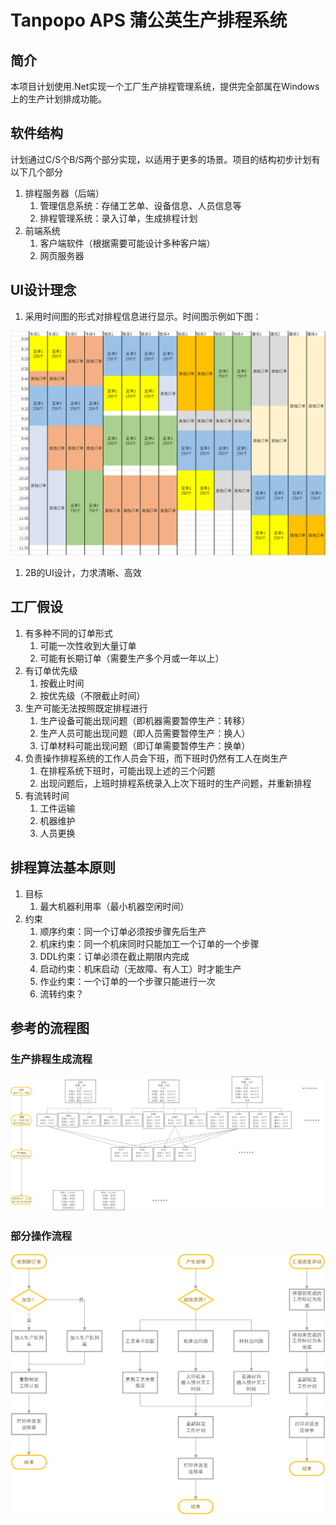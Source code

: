 # Tanpopo APS 蒲公英生产排程系统

## 简介

本项目计划使用.Net实现一个工厂生产排程管理系统，提供完全部属在Windows上的生产计划排成功能。

## 软件结构

计划通过C/S个B/S两个部分实现，以适用于更多的场景。项目的结构初步计划有以下几个部分

1. 排程服务器（后端）
   1. 管理信息系统：存储工艺单、设备信息、人员信息等
   2. 排程管理系统：录入订单，生成排程计划
2. 前端系统
   1. 客户端软件（根据需要可能设计多种客户端）
   2. 网页服务器

## UI设计理念

1. 采用时间图的形式对排程信息进行显示。时间图示例如下图：

![image-20200830141851715](./Readme%20Pics/image-20200830141851715.png)

1. 2B的UI设计，力求清晰、高效

## 工厂假设

1. 有多种不同的订单形式
   1. 可能一次性收到大量订单
   2. 可能有长期订单（需要生产多个月或一年以上）
2. 有订单优先级
   1. 按截止时间
   2. 按优先级（不限截止时间）
3. 生产可能无法按照既定排程进行
   1. 生产设备可能出现问题（即机器需要暂停生产：转移）
   2. 生产人员可能出现问题（即人员需要暂停生产：换人）
   3. 订单材料可能出现问题（即订单需要暂停生产：换单）
4. 负责操作排程系统的工作人员会下班，而下班时仍然有工人在岗生产
   1. 在排程系统下班时，可能出现上述的三个问题
   2. 出现问题后，上班时排程系统录入上次下班时的生产问题，并重新排程
5. 有流转时间
   1. 工件运输
   2. 机器维护
   3. 人员更换

## 排程算法基本原则

1. 目标
   1. 最大机器利用率（最小机器空闲时间）
2. 约束
   1. 顺序约束：同一个订单必须按步骤先后生产
   2. 机床约束：同一个机床同时只能加工一个订单的一个步骤
   3. DDL约束：订单必须在截止期限内完成
   4. 启动约束：机床启动（无故障、有人工）时才能生产
   5. 作业约束：一个订单的一个步骤只能进行一次
   6. 流转约束？



## 参考的流程图

### 生产排程生成流程

![image-20200830142019490](./Readme%20Pics/image-20200830142019490.png)

### 部分操作流程

![image-20200830142234356](./Readme%20Pics/image-20200830142234356.png)